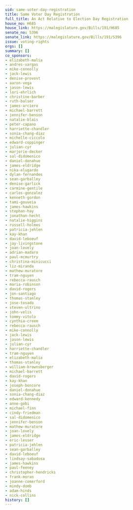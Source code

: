 ```yaml
---
uid: same-voter-day-registration
title: Same Voter Day Registration
full_title: An Act Relative to Election Day Registration
house_no: H685
house_link: https://malegislature.gov/Bills/191/H685
senate_no: S396
senate_link: https://malegislature.gov/Bills/191/S396
issue: voting-rights
orgs: []
summary: []
co_sponsors:
- elizabeth-malia
- andres-vargas
- mike-connolly
- jack-lewis
- denise-provost
- aaron-vega
- jason-lewis
- lori-ehrlich
- christine-barber
- ruth-balser
- james-arciero
- michael-barrett
- jennifer-benson
- natalie-blais
- peter-capano
- harriette-chandler
- sonia-chang-diaz
- michelle-ciccolo
- edward-coppinger
- julian-cyr
- marjorie-decker
- sal-didomenico
- daniel-donahue
- james-eldridge
- nika-elugardo
- dylan-fernandes
- sean-garballey
- denise-garlick
- carmine-gentile
- carlos-gonzalez
- kenneth-gordon
- tami-gouveia
- james-hawkins
- stephan-hay
- jonathan-hecht
- natalie-higgins
- russell-holmes
- patricia-jehlen
- kay-khan
- david-leboeuf
- jay-livingstone
- joan-lovely
- adrian-madaro
- paul-mcmurtry
- christina-minicucci
- liz-miranda
- mathew-muratore
- tram-nguyen
- rebecca-rausch
- maria-robinson
- david-rogers
- jon-santiago
- thomas-stanley
- jose-tosado
- steven-ultrino
- john-velis
- tommy-vitolo
- cynthia-creem
- rebecca-rausch
- mike-connolly
- jack-lewis
- jason-lewis
- julian-cyr
- harriette-chandler
- tram-nguyen
- elizabeth-malia
- thomas-stanley
- william-brownsberger
- michael-barrett
- david-rogers
- kay-khan
- joseph-boncore
- daniel-donahue
- sonia-chang-diaz
- edward-kennedy
- anne-gobi
- michael-finn
- cindy-friedman
- sal-didomenico
- jennifer-benson
- mathew-muratore
- joan-lovely
- james-eldridge
- eric-lesser
- patricia-jehlen
- sean-garballey
- david-leboeuf
- lindsay-sabadosa
- james-hawkins
- paul-feeney
- christopher-hendricks
- frank-moran
- joanne-comerford
- mindy-domb
- adam-hinds
- nick-collins
history: []
---
```

